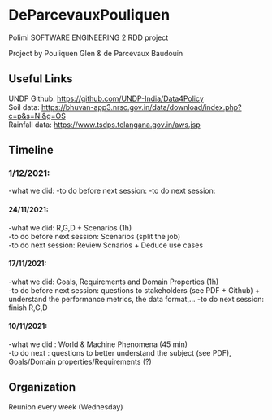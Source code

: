 # DeParcevauxPouliquen
Polimi SOFTWARE ENGINEERING 2 RDD project

Project by Pouliquen Glen & de Parcevaux Baudouin

## Useful Links
UNDP Github: https://github.com/UNDP-India/Data4Policy  
Soil data: https://bhuvan-app3.nrsc.gov.in/data/download/index.php?c=p&s=NI&g=OS  
Rainfall data: https://www.tsdps.telangana.gov.in/aws.jsp

## Timeline

### 1/12/2021:
-what we did: 
-to do before next session: 
-to do next session:

#### 24/11/2021:
-what we did: R,G,D + Scenarios (1h)   
-to do before next session: Scenarios (split the job)   
-to do next session: Review Scnarios + Deduce use cases

#### 17/11/2021:   
-what we did: Goals, Requirements and Domain Properties (1h)  
-to do before next session: questions to stakeholders (see PDF + Github) + understand the performance metrics, the data format,... 
-to do next session: finish R,G,D   

#### 10/11/2021:  
-what we did : World & Machine Phenomena (45 min)  
-to do next : questions to better understand the subject (see PDF), Goals/Domain properties/Requirements (?)

## Organization
Reunion every week (Wednesday)
